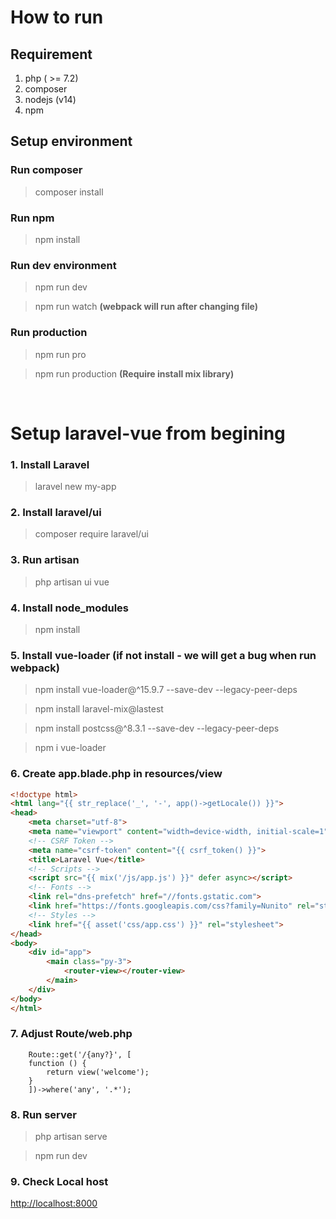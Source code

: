 #  How to run 

## Requirement
1. php ( >= 7.2)
2. composer
3. nodejs (v14)
4. npm

## Setup environment
### Run composer
> composer install

### Run npm 
> npm install

### Run dev environment
> npm run dev


> npm run watch **(webpack will run after changing file)**

### Run production
> npm run pro

> npm run production **(Require install mix library)**


&nbsp;
# Setup laravel-vue from begining

### 1. Install Laravel
> laravel new my-app

### 2. Install laravel/ui 
> composer require laravel/ui

### 3. Run artisan 
> php artisan ui vue

### 4. Install node_modules
> npm install

### 5. Install vue-loader (if not install - we will get a bug when run webpack)
> npm install vue-loader@^15.9.7 --save-dev --legacy-peer-deps

> npm install laravel-mix@lastest

> npm install postcss@^8.3.1 --save-dev --legacy-peer-deps

> npm i vue-loader
 
### 6. Create app.blade.php in resources/view

```html
<!doctype html>
<html lang="{{ str_replace('_', '-', app()->getLocale()) }}">
<head>
    <meta charset="utf-8">
    <meta name="viewport" content="width=device-width, initial-scale=1">
    <!-- CSRF Token -->
    <meta name="csrf-token" content="{{ csrf_token() }}">
    <title>Laravel Vue</title>
    <!-- Scripts -->
    <script src="{{ mix('/js/app.js') }}" defer async></script>
    <!-- Fonts -->
    <link rel="dns-prefetch" href="//fonts.gstatic.com">
    <link href="https://fonts.googleapis.com/css?family=Nunito" rel="stylesheet">
    <!-- Styles -->
    <link href="{{ asset('css/app.css') }}" rel="stylesheet">
</head>
<body>
    <div id="app">
        <main class="py-3">
            <router-view></router-view>
        </main>
    </div>
</body>
</html>
```

### 7. Adjust Route/web.php
```
    Route::get('/{any?}', [
    function () {
        return view('welcome');
    }
    ])->where('any', '.*');
```


### 8. Run server
> php artisan serve

> npm run dev

### 9. Check Local host
[http://localhost:8000](http://localhost:8000)
